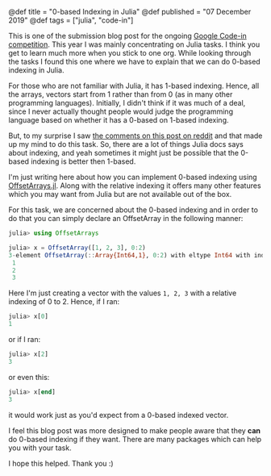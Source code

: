 @def title = "0-based Indexing in Julia"
@def published = "07 December 2019"
@def tags = ["julia", "code-in"]

This is one of the submission blog post for the ongoing [Google Code-in
competition](https://codein.withgoogle.com/). This year I was mainly
concentrating on Julia tasks. I think you get to learn much more when you
stick to one org. While looking through the tasks I found this one where we
have to explain that we can do 0-based indexing in Julia.

For those who are not familiar with Julia, it has 1-based indexing. Hence, all
the arrays, vectors start from 1 rather than from 0 (as in many other
programming languages). Initially, I didn't think if it was much of a deal,
since I never actually thought people would judge the programming language based
on whether it has a 0-based on 1-based indexing.

But, to my surprise I saw [the comments on this post on
reddit](https://redd.it/e71l4y) and that made up my mind to do this task.
So, there are a lot of things Julia docs says about indexing, and yeah sometimes
it might just be possible that the 0-based indexing is better then 1-based.

I'm just writing here about how you can implement 0-based indexing using
[OffsetArrays.jl](https://github.com/JuliaArrays/OffsetArrays.jl).
Along with the relative indexing it offers many other features which you may
want from Julia but are not available out of the box.

For this task, we are concerned about the 0-based indexing and in order to do
that you can simply declare an OffsetArray in the following manner:

```julia
julia> using OffsetArrays

julia> x = OffsetArray([1, 2, 3], 0:2)
3-element OffsetArray(::Array{Int64,1}, 0:2) with eltype Int64 with indices 0:2:
 1
 2
 3
```

Here I'm just creating a vector with the values `1, 2, 3` with a relative
indexing of 0 to 2. Hence, if I ran:

```julia
julia> x[0]
1
```

or if I ran:

```julia
julia> x[2]
3
```

or even this:

```julia
julia> x[end]
3
```

it would work just as you'd expect from a 0-based indexed vector.

I feel this blog post was more designed to make people aware that they **can**
do 0-based indexing if they want. There are many packages which can help you
with your task.

I hope this helped. Thank you :)

